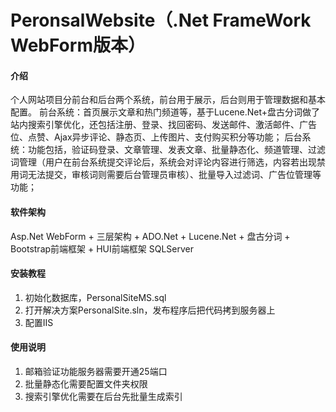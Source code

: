 # PeronsalWebsite（.Net FrameWork WebForm版本）

#### 介绍
个人网站项目分前台和后台两个系统，前台用于展示，后台则用于管理数据和基本配置。
前台系统：首页展示文章和热门频道等，基于Lucene.Net+盘古分词做了站内搜索引擎优化，还包括注册、登录、找回密码、发送邮件、激活邮件、广告位、点赞、Ajax异步评论、静态页、上传图片、支付购买积分等功能；
后台系统：功能包括，验证码登录、文章管理、发表文章、批量静态化、频道管理、过滤词管理（用户在前台系统提交评论后，系统会对评论内容进行筛选，内容若出现禁用词无法提交，审核词则需要后台管理员审核）、批量导入过滤词、广告位管理等功能；

#### 软件架构
Asp.Net WebForm + 三层架构 + ADO.Net + Lucene.Net + 盘古分词 + Bootstrap前端框架 + HUI前端框架
SQLServer


#### 安装教程

1.  初始化数据库，PersonalSiteMS.sql
2.  打开解决方案PersonalSite.sln，发布程序后把代码拷到服务器上
3.  配置IIS

#### 使用说明

1.  邮箱验证功能服务器需要开通25端口
2.  批量静态化需要配置文件夹权限
3.  搜索引擎优化需要在后台先批量生成索引


